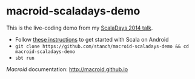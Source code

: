 macroid-scaladays-demo
===============

This is the live-coding demo from my [ScalaDays 2014 talk](http://macroid.github.io/Talks.html#scaladays-2014).

* Follow [these instructions](http://macroid.github.io/ScalaOnAndroid.html) to get started with Scala on Android
* `git clone https://github.com/stanch/macroid-scaladays-demo && cd macroid-scaladays-demo`
* `sbt run`

*Macroid* documentation: http://macroid.github.io
